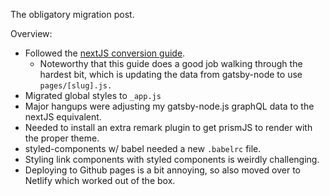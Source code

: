 The obligatory migration post.

Overview:

- Followed the [nextJS conversion guide](https://nextjs.org/docs/migrating/from-gatsby).
  - Noteworthy that this guide does a good job walking through the hardest bit, which is updating the data from gatsby-node to use `pages/[slug].js.`
- Migrated global styles to `_app.js`
- Major hangups were adjusting my gatsby-node.js graphQL data to the nextJS equivalent.
- Needed to install an extra remark plugin to get prismJS to render with the proper theme.
- styled-components w/ babel needed a new `.babelrc` file.
- Styling link components with styled components is weirdly challenging.
- Deploying to Github pages is a bit annoying, so also moved over to Netlify which worked out of the box.
